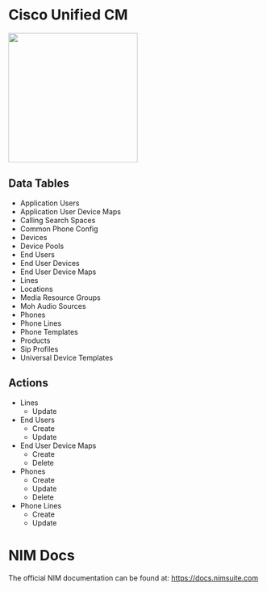# Cisco Unified CM

<img src="https://github.com/Tools4ever-NIM/NIM-System-PowerShell-Cisco-Unified-CM/assets/24281600/c26ec42d-14b5-4c1c-a5d4-71cc696294ce" width="256px" />


## Data Tables
- Application Users
- Application User Device Maps
- Calling Search Spaces
- Common Phone Config
- Devices
- Device Pools
- End Users
- End User Devices
- End User Device Maps
- Lines
- Locations
- Media Resource Groups
- Moh Audio Sources
- Phones
- Phone Lines
- Phone Templates
- Products
- Sip Profiles
- Universal Device Templates


## Actions
- Lines
    - Update
- End Users
    - Create
    - Update
- End User Device Maps
    - Create
    - Delete
- Phones
    - Create
    - Update
    - Delete
- Phone Lines
    - Create
    - Update

# NIM Docs
The official NIM documentation can be found at: https://docs.nimsuite.com
